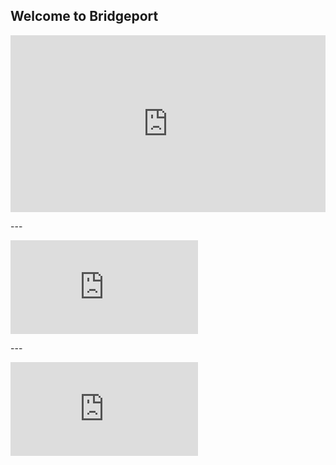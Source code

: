 ## Welcome to Bridgeport

<style type="text/css">
    
.intrinsic-container {
  position: relative;
  height: 0;
  overflow: hidden;
}
 
/* 16x9 Aspect Ratio */
.intrinsic-container-16x9 {
  padding-bottom: 56.25%;
}
 
/* 4x3 Aspect Ratio */
.intrinsic-container-4x3 {
  padding-bottom: 75%;
}
 
.intrinsic-container iframe {
  position: absolute;
  top:0;
  left: 0;
  width: 100%;
  height: 100%;
}


</style>
    

<body>

<div class="intrinsic-container intrinsic-container-16x9 video-container">
 <iframe src="http://192.168.1.189:8081/player.html" name="restreamer-player" scrolling="no" frameborder="0" webkitallowfullscreen="true" mozallowfullscreen="true" allowfullscreen="true">unwantedtext</iframe>
 </div>

<p> --- </p>
<div class="video-container">
<iframe src="http://192.168.1.189:8083/player.html" name="restreamer-player" scrolling="no" frameborder="0" webkitallowfullscreen="true" mozallowfullscreen="true" allowfullscreen="true">unwantedtext</iframe>
</div>

<p> --- </p>
<div class="video-container">
<iframe src="http://192.168.1.189:8082/player.html" name="restreamer-player" scrolling="no" frameborder="0" webkitallowfullscreen="true" mozallowfullscreen="true" allowfullscreen="true">unwantedtext</iframe>
</div>


</body>
